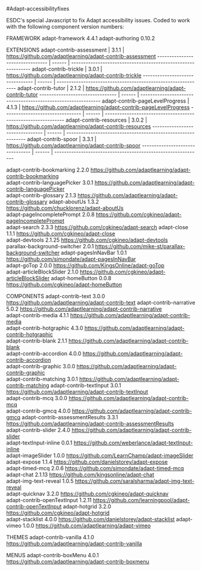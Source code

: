 #Adapt-accessibilityfixes

ESDC's special Javascript to fix Adapt accessibility issues.
Coded to work with the following component version numbers:

FRAMEWORK
adapt-framework			4.4.1 
adapt-authoring			0.10.2

EXTENSIONS
adapt-contrib-assessment | 3.1.1 | https://github.com/adaptlearning/adapt-contrib-assessment
-------------------------------- | ------ | -------------------------------------------------------------
adapt-contrib-trickle | 3.0.1 | https://github.com/adaptlearning/adapt-contrib-trickle
-------------------------------- | ------ | -------------------------------------------------------------
adapt-contrib-tutor | 2.1.2 | https://github.com/adaptlearning/adapt-contrib-tutor
-------------------------------- | ------ | -------------------------------------------------------------
adapt-contrib-pageLevelProgress | 4.1.3 | https://github.com/adaptlearning/adapt-contrib-pageLevelProgress
-------------------------------- | ------ | -------------------------------------------------------------
adapt-contrib-resources | 3.0.2 | https://github.com/adaptlearning/adapt-contrib-resources
-------------------------------- | ------ | -------------------------------------------------------------
adapt-contrib-spoor | 3.3.1 | https://github.com/adaptlearning/adapt-contrib-spoor
-------------------------------- | ------ | -------------------------------------------------------------

adapt-contrib-bookmarking	2.2.0	https://github.com/adaptlearning/adapt-contrib-bookmarking	
adapt-contrib-languagePicker	3.0.1	https://github.com/adaptlearning/adapt-contrib-languagePicker	
adapt-contrib-glossary		2.1.3	https://github.com/adaptlearning/adapt-contrib-glossary	
adapt-aboutUs			1.3.2	https://github.com/chucklorenz/adapt-aboutUs	
adapt-pageIncompletePrompt	2.0.8	https://github.com/cgkineo/adapt-pageIncompletePrompt	
adapt-search			2.3.3	https://github.com/cgkineo/adapt-search	
adapt-close			1.1.1	https://github.com/cgkineo/adapt-close	
adapt-devtools			2.1.25	https://github.com/cgkineo/adapt-devtools	
parallax-background-switcher	2.0.1	https://github.com/mike-st/parallax-background-switcher	
adapt-pagesInNavBar		1.0.1	https://github.com/simondate/adapt-pagesInNavBar	
adapt-goTop			2.0.0	https://github.com/KingsOnline/adapt-goTop	
adapt-articleBlockSlider	2.1.0	https://github.com/cgkineo/adapt-articleBlockSlider	
adapt-homeButton		0.0.8	https://github.com/cgkineo/adapt-homeButton	

COMPONENTS
adapt-contrib-text		3.0.0	https://github.com/adaptlearning/adapt-contrib-text	
adapt-contrib-narrative		5.0.2	https://github.com/adaptlearning/adapt-contrib-narrative	
adapt-contrib-media		4.1.1	https://github.com/adaptlearning/adapt-contrib-media	
adapt-contrib-hotgraphic	4.3.0	https://github.com/adaptlearning/adapt-contrib-hotgraphic	
adapt-contrib-blank		2.1.1	https://github.com/adaptlearning/adapt-contrib-blank	
adapt-contrib-accordion		4.0.0	https://github.com/adaptlearning/adapt-contrib-accordion	
adapt-contrib-graphic		3.0.0	https://github.com/adaptlearning/adapt-contrib-graphic	
adapt-contrib-matching		3.0.1	https://github.com/adaptlearning/adapt-contrib-matching	
adapt-contrib-textInput		3.0.1	https://github.com/adaptlearning/adapt-contrib-textInput	
adapt-contrib-mcq		3.0.0	https://github.com/adaptlearning/adapt-contrib-mcq	
adapt-contrib-gmcq		4.0.0	https://github.com/adaptlearning/adapt-contrib-gmcq	
adapt-contrib-assessmentResults	3.3.1	https://github.com/adaptlearning/adapt-contrib-assessmentResults	
adapt-contrib-slider		2.4.0	https://github.com/adaptlearning/adapt-contrib-slider	
adapt-textInput-inline		0.0.1	https://github.com/weberlance/adapt-textInput-inline	
adapt-imageSlider		1.0.0	https://github.com/LearnChamp/adapt-imageSlider	
adapt-expose			1.1.4	https://github.com/danielstorey/adapt-expose	
adapt-timed-mcq			2.0.6	https://github.com/simondate/adapt-timed-mcq	
adapt-chat			2.1.13	https://github.com/kingsonline/adapt-chat	
adapt-img-text-reveal		1.0.5	https://github.com/saralsharma/adapt-img-text-reveal	
adapt-quicknav			3.2.0	https://github.com/cgkineo/adapt-quicknav	
adapt-contrib-openTextInput	1.2.11	https://github.com/learningpool/adapt-contrib-openTextInput	
adapt-hotgrid			3.2.0	https://github.com/cgkineo/adapt-hotgrid	
adapt-stacklist			4.0.0	https://github.com/danielstorey/adapt-stacklist	
adapt-vimeo			1.0.0	https://github.com/adaptlearning/adapt-vimeo

THEMES
adapt-contrib-vanilla		4.1.0	https://github.com/adaptlearning/adapt-contrib-vanilla	

MENUS
adapt-contrib-boxMenu		4.0.1	https://github.com/adaptlearning/adapt-contrib-boxmenu	
